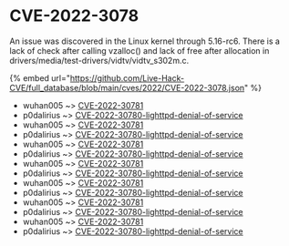 # CVE-2022-3078

An issue was discovered in the Linux kernel through 5.16-rc6. There is a lack of check after calling vzalloc() and lack of free after allocation in drivers/media/test-drivers/vidtv/vidtv_s302m.c.

{% embed url="https://github.com/Live-Hack-CVE/full_database/blob/main/cves/2022/CVE-2022-3078.json" %}


* wuhan005 ~> [CVE-2022-30781](https://www.alice-snow.ru/2022/database/cve-2022-3078/cve-2022-30781-wuhan005)
* p0dalirius ~> [CVE-2022-30780-lighttpd-denial-of-service](https://www.alice-snow.ru/2022/database/cve-2022-3078/cve-2022-30780-lighttpd-denial-of-service-p0dalirius)
* wuhan005 ~> [CVE-2022-30781](https://www.alice-snow.ru/2022/database/cve-2022-3078/cve-2022-30781-wuhan005)
* p0dalirius ~> [CVE-2022-30780-lighttpd-denial-of-service](https://www.alice-snow.ru/2022/database/cve-2022-3078/cve-2022-30780-lighttpd-denial-of-service-p0dalirius)
* wuhan005 ~> [CVE-2022-30781](https://www.alice-snow.ru/2022/database/cve-2022-3078/cve-2022-30781-wuhan005)
* p0dalirius ~> [CVE-2022-30780-lighttpd-denial-of-service](https://www.alice-snow.ru/2022/database/cve-2022-3078/cve-2022-30780-lighttpd-denial-of-service-p0dalirius)
* wuhan005 ~> [CVE-2022-30781](https://www.alice-snow.ru/2022/database/cve-2022-3078/cve-2022-30781-wuhan005)
* p0dalirius ~> [CVE-2022-30780-lighttpd-denial-of-service](https://www.alice-snow.ru/2022/database/cve-2022-3078/cve-2022-30780-lighttpd-denial-of-service-p0dalirius)
* wuhan005 ~> [CVE-2022-30781](https://www.alice-snow.ru/2022/database/cve-2022-3078/cve-2022-30781-wuhan005)
* p0dalirius ~> [CVE-2022-30780-lighttpd-denial-of-service](https://www.alice-snow.ru/2022/database/cve-2022-3078/cve-2022-30780-lighttpd-denial-of-service-p0dalirius)
* wuhan005 ~> [CVE-2022-30781](https://www.alice-snow.ru/2022/database/cve-2022-3078/cve-2022-30781-wuhan005)
* p0dalirius ~> [CVE-2022-30780-lighttpd-denial-of-service](https://www.alice-snow.ru/2022/database/cve-2022-3078/cve-2022-30780-lighttpd-denial-of-service-p0dalirius)
* wuhan005 ~> [CVE-2022-30781](https://www.alice-snow.ru/2022/database/cve-2022-3078/cve-2022-30781-wuhan005)
* p0dalirius ~> [CVE-2022-30780-lighttpd-denial-of-service](https://www.alice-snow.ru/2022/database/cve-2022-3078/cve-2022-30780-lighttpd-denial-of-service-p0dalirius)